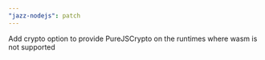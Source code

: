 ```yaml
---
"jazz-nodejs": patch
---
```


Add crypto option to provide PureJSCrypto on the runtimes where wasm is not supported
